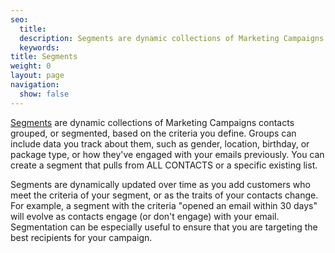 ```yaml
---
seo:
  title:
  description: Segments are dynamic collections of Marketing Campaigns contacts grouped together, or segmented, based on the criteria you define.
  keywords:
title: Segments
weight: 0
layout: page
navigation:
  show: false
---
```


[Segments]({{root_url}}/ui/managing-contacts/segmenting-your-contacts/) are dynamic collections of Marketing Campaigns contacts grouped, or segmented, based on the criteria you define. Groups can include data you track about them, such as gender, location, birthday, or package type, or how they've engaged with your emails previously. You can create a segment that pulls from ALL CONTACTS or a specific existing list.

Segments are dynamically updated over time as you add customers who meet the criteria of your segment, or as the traits of your contacts change. For example, a segment with the criteria "opened an email within 30 days" will evolve as contacts engage (or don't engage) with your email. Segmentation can be especially useful to ensure that you are targeting the best recipients for your campaign.

